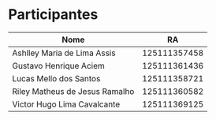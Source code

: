 # Participantes

| Nome                           | RA           |
|--------------------------------|--------------|
| Ashlley Maria de Lima Assis    | 125111357458 |
| Gustavo Henrique Aciem         | 125111361436 |
| Lucas Mello dos Santos         | 125111358721 |
| Riley Matheus de Jesus Ramalho | 125111360582 |
| Victor Hugo Lima Cavalcante    | 125111369125 |
